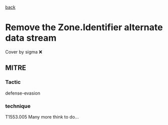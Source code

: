 [back](../index.md)
# Remove the Zone.Identifier alternate data stream
Cover by sigma :x: 
## MITRE
### Tactic
defense-evasion
### technique
T1553.005
Many more think to do...